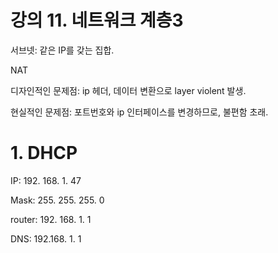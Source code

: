 # 강의 11. 네트워크 계층3

서브넷: 같은 IP를 갖는 집합.

NAT

디자인적인 문제점: ip 헤더, 데이터 변환으로 layer violent 발생.

현실적인 문제점: 포트번호와 ip 인터페이스를 변경하므로, 불편함 초래.

# 1. DHCP

IP: 192. 168. 1. 47

Mask: 255. 255. 255. 0

router: 192. 168. 1. 1

DNS: 192.168. 1. 1
